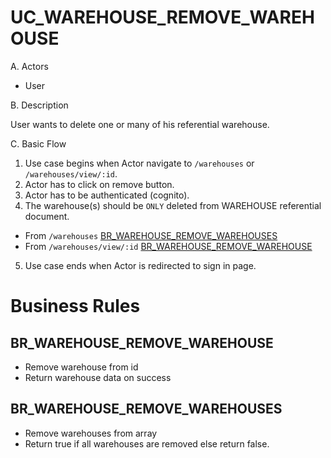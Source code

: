 # UC_WAREHOUSE_REMOVE_WAREHOUSE

A. Actors

- User

B. Description

User wants to delete one or many of his referential warehouse.

C. Basic Flow

1. Use case begins when Actor navigate to `/warehouses` or `/warehouses/view/:id`.
2. Actor has to click on remove button.
3. Actor has to be authenticated (cognito).
4. The warehouse(s) should be `ONLY` deleted from WAREHOUSE referential document.

- From `/warehouses` [BR_WAREHOUSE_REMOVE_WAREHOUSES](#brwarehouseremovewarehouses)
- From `/warehouses/view/:id` [BR_WAREHOUSE_REMOVE_WAREHOUSE](#brwarehouseremovewarehouse)

5. Use case ends when Actor is redirected to sign in page.

# Business Rules

## BR_WAREHOUSE_REMOVE_WAREHOUSE

- Remove warehouse from id
- Return warehouse data on success

## BR_WAREHOUSE_REMOVE_WAREHOUSES

- Remove warehouses from array
- Return true if all warehouses are removed else return false.
